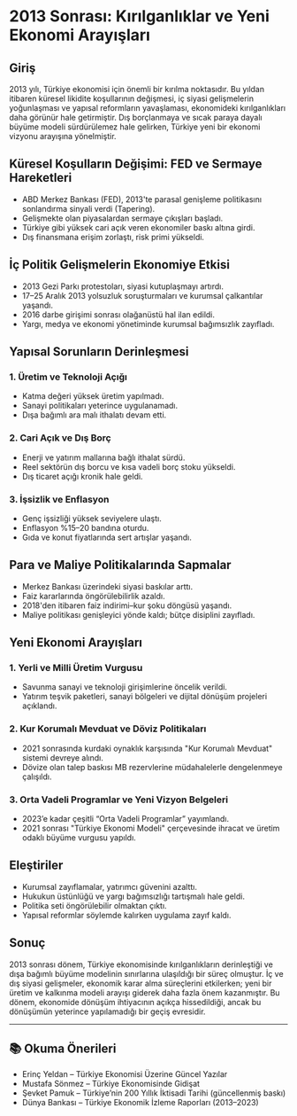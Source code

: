 # 2013 Sonrası: Kırılganlıklar ve Yeni Ekonomi Arayışları

## Giriş

2013 yılı, Türkiye ekonomisi için önemli bir kırılma noktasıdır. Bu yıldan itibaren küresel likidite koşullarının değişmesi, iç siyasi gelişmelerin yoğunlaşması ve yapısal reformların yavaşlaması, ekonomideki kırılganlıkları daha görünür hale getirmiştir. Dış borçlanmaya ve sıcak paraya dayalı büyüme modeli sürdürülemez hale gelirken, Türkiye yeni bir ekonomi vizyonu arayışına yönelmiştir.

## Küresel Koşulların Değişimi: FED ve Sermaye Hareketleri

- ABD Merkez Bankası (FED), 2013'te parasal genişleme politikasını sonlandırma sinyali verdi (Tapering).
- Gelişmekte olan piyasalardan sermaye çıkışları başladı.
- Türkiye gibi yüksek cari açık veren ekonomiler baskı altına girdi.
- Dış finansmana erişim zorlaştı, risk primi yükseldi.

## İç Politik Gelişmelerin Ekonomiye Etkisi

- 2013 Gezi Parkı protestoları, siyasi kutuplaşmayı artırdı.
- 17–25 Aralık 2013 yolsuzluk soruşturmaları ve kurumsal çalkantılar yaşandı.
- 2016 darbe girişimi sonrası olağanüstü hal ilan edildi.
- Yargı, medya ve ekonomi yönetiminde kurumsal bağımsızlık zayıfladı.

## Yapısal Sorunların Derinleşmesi

### 1. Üretim ve Teknoloji Açığı

- Katma değeri yüksek üretim yapılmadı.
- Sanayi politikaları yeterince uygulanamadı.
- Dışa bağımlı ara malı ithalatı devam etti.

### 2. Cari Açık ve Dış Borç

- Enerji ve yatırım mallarına bağlı ithalat sürdü.
- Reel sektörün dış borcu ve kısa vadeli borç stoku yükseldi.
- Dış ticaret açığı kronik hale geldi.

### 3. İşsizlik ve Enflasyon

- Genç işsizliği yüksek seviyelere ulaştı.
- Enflasyon %15–20 bandına oturdu.
- Gıda ve konut fiyatlarında sert artışlar yaşandı.

## Para ve Maliye Politikalarında Sapmalar

- Merkez Bankası üzerindeki siyasi baskılar arttı.
- Faiz kararlarında öngörülebilirlik azaldı.
- 2018'den itibaren faiz indirimi–kur şoku döngüsü yaşandı.
- Maliye politikası genişleyici yönde kaldı; bütçe disiplini zayıfladı.

## Yeni Ekonomi Arayışları

### 1. Yerli ve Milli Üretim Vurgusu

- Savunma sanayi ve teknoloji girişimlerine öncelik verildi.
- Yatırım teşvik paketleri, sanayi bölgeleri ve dijital dönüşüm projeleri açıklandı.

### 2. Kur Korumalı Mevduat ve Döviz Politikaları

- 2021 sonrasında kurdaki oynaklık karşısında "Kur Korumalı Mevduat" sistemi devreye alındı.
- Dövize olan talep baskısı MB rezervlerine müdahalelerle dengelenmeye çalışıldı.

### 3. Orta Vadeli Programlar ve Yeni Vizyon Belgeleri

- 2023’e kadar çeşitli “Orta Vadeli Programlar” yayımlandı.
- 2021 sonrası "Türkiye Ekonomi Modeli" çerçevesinde ihracat ve üretim odaklı büyüme vurgusu yapıldı.

## Eleştiriler

- Kurumsal zayıflamalar, yatırımcı güvenini azalttı.
- Hukukun üstünlüğü ve yargı bağımsızlığı tartışmalı hale geldi.
- Politika seti öngörülebilir olmaktan çıktı.
- Yapısal reformlar söylemde kalırken uygulama zayıf kaldı.

## Sonuç

2013 sonrası dönem, Türkiye ekonomisinde kırılganlıkların derinleştiği ve dışa bağımlı büyüme modelinin sınırlarına ulaşıldığı bir süreç olmuştur. İç ve dış siyasi gelişmeler, ekonomik karar alma süreçlerini etkilerken; yeni bir üretim ve kalkınma modeli arayışı giderek daha fazla önem kazanmıştır. Bu dönem, ekonomide dönüşüm ihtiyacının açıkça hissedildiği, ancak bu dönüşümün yeterince yapılamadığı bir geçiş evresidir.

---

## 📚 Okuma Önerileri

- Erinç Yeldan – Türkiye Ekonomisi Üzerine Güncel Yazılar
- Mustafa Sönmez – Türkiye Ekonomisinde Gidişat
- Şevket Pamuk – Türkiye’nin 200 Yıllık İktisadi Tarihi (güncellenmiş baskı)
- Dünya Bankası – Türkiye Ekonomik İzleme Raporları (2013–2023)
